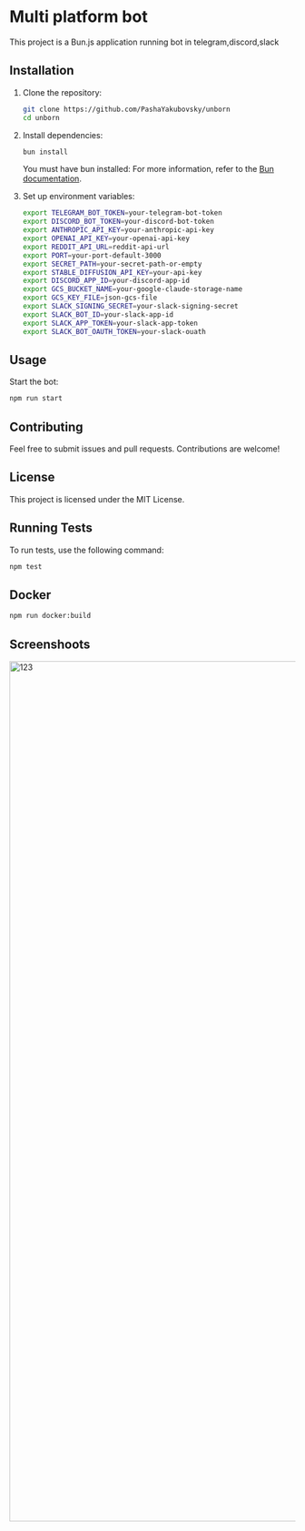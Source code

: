 # Multi platform bot

This project is a Bun.js application running bot in telegram,discord,slack

## Installation

1. Clone the repository:

    ```sh
    git clone https://github.com/PashaYakubovsky/unborn
    cd unborn
    ```

2. Install dependencies:

    ```sh
    bun install
    ```

    You must have bun installed:
    For more information, refer to the [Bun documentation](https://bun.sh/docs).

3. Set up environment variables:

    ```sh
    export TELEGRAM_BOT_TOKEN=your-telegram-bot-token
    export DISCORD_BOT_TOKEN=your-discord-bot-token
    export ANTHROPIC_API_KEY=your-anthropic-api-key
    export OPENAI_API_KEY=your-openai-api-key
    export REDDIT_API_URL=reddit-api-url
    export PORT=your-port-default-3000
    export SECRET_PATH=your-secret-path-or-empty
    export STABLE_DIFFUSION_API_KEY=your-api-key
    export DISCORD_APP_ID=your-discord-app-id
    export GCS_BUCKET_NAME=your-google-claude-storage-name
    export GCS_KEY_FILE=json-gcs-file
    export SLACK_SIGNING_SECRET=your-slack-signing-secret
    export SLACK_BOT_ID=your-slack-app-id
    export SLACK_APP_TOKEN=your-slack-app-token
    export SLACK_BOT_OAUTH_TOKEN=your-slack-ouath
    ```

## Usage

Start the bot:

```sh
npm run start
```

## Contributing

Feel free to submit issues and pull requests. Contributions are welcome!

## License

This project is licensed under the MIT License.

## Running Tests

To run tests, use the following command:

```sh
npm test
```

## Docker

```sh
npm run docker:build

```

## Screenshoots
<img width="1512" alt="123" src="https://github.com/user-attachments/assets/2fd33500-09fd-42ff-8bfa-12ae68f99d0a">

